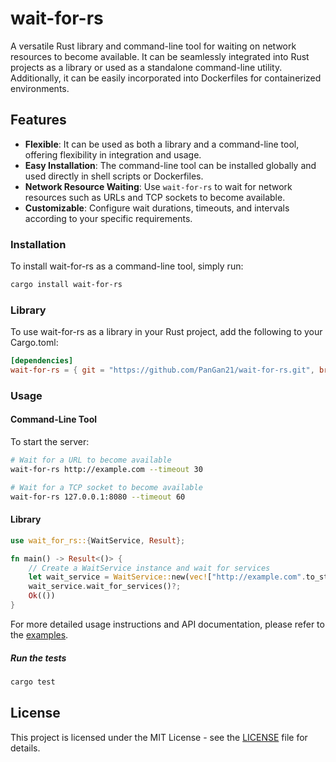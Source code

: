 # wait-for-rs

A versatile Rust library and command-line tool for waiting on network resources to become available. It can be seamlessly integrated into Rust projects as a library or used as a standalone command-line utility. Additionally, it can be easily incorporated into Dockerfiles for containerized environments.

## Features

- <b>Flexible</b>: It can be used as both a library and a command-line tool, offering flexibility in integration and usage.
- <b>Easy Installation</b>: The command-line tool can be installed globally and used directly in shell scripts or Dockerfiles.
- <b>Network Resource Waiting</b>: Use `wait-for-rs` to wait for network resources such as URLs and TCP sockets to become available.
- <b>Customizable</b>: Configure wait durations, timeouts, and intervals according to your specific requirements.

### Installation

To install wait-for-rs as a command-line tool, simply run:

```bash
cargo install wait-for-rs
```

### Library

To use wait-for-rs as a library in your Rust project, add the following to your Cargo.toml:

```toml
[dependencies]
wait-for-rs = { git = "https://github.com/PanGan21/wait-for-rs.git", branch = "main" }
```

### Usage

#### Command-Line Tool

To start the server:

```bash
# Wait for a URL to become available
wait-for-rs http://example.com --timeout 30

# Wait for a TCP socket to become available
wait-for-rs 127.0.0.1:8080 --timeout 60
```

#### Library

```rust
use wait_for_rs::{WaitService, Result};

fn main() -> Result<()> {
    // Create a WaitService instance and wait for services
    let wait_service = WaitService::new(vec!["http://example.com".to_string()], 30)?;
    wait_service.wait_for_services()?;
    Ok(())
}
```

For more detailed usage instructions and API documentation, please refer to the [examples](./examples/).

##### Run the tests

```rust
cargo test
```

## License

This project is licensed under the MIT License - see the [LICENSE](./LICENSE) file for details.
